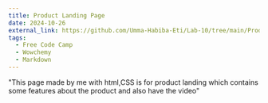 ```yaml
---
title: Product Landing Page
date: 2024-10-26
external_link: https://github.com/Umma-Habiba-Eti/Lab-10/tree/main/ProductLandingPage
tags:
  - Free Code Camp
  - Wowchemy
  - Markdown
---
```


"This page made by me with html,CSS is for product landing which contains some features about the product and also have the video"

<!--more-->
